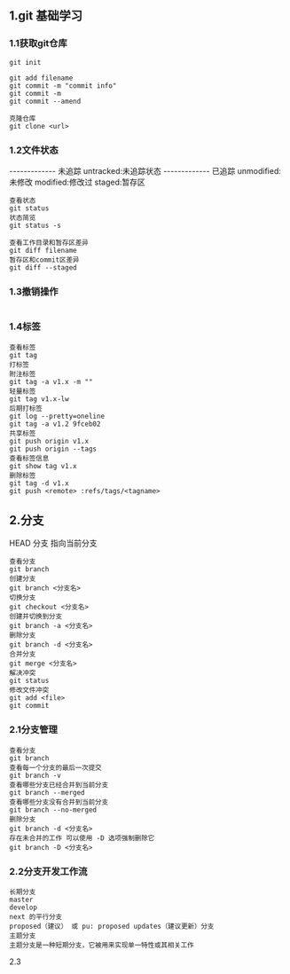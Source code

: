 ## 1.git 基础学习

### 1.1获取git仓库

```
git init

git add filename
git commit -m "commit info"
git commit -m
git commit --amend

克隆仓库
git clone <url>
```

### 1.2文件状态

------------- 未追踪
untracked:未追踪状态
------------- 已追踪
unmodified:未修改
modified:修改过
staged:暂存区

```
查看状态
git status
状态简览
git status -s

查看工作目录和暂存区差异
git diff filename
暂存区和commit区差异
git diff --staged
```

### 1.3撤销操作

```

```

### 1.4标签

```
查看标签
git tag
打标签
附注标签
git tag -a v1.x -m ""
轻量标签
git tag v1.x-lw
后期打标签
git log --pretty=oneline
git tag -a v1.2 9fceb02
共享标签
git push origin v1.x
git push origin --tags
查看标签信息
git show tag v1.x
删除标签
git tag -d v1.x
git push <remote> :refs/tags/<tagname>
```

## 2.分支

HEAD 分支 指向当前分支

```
查看分支
git branch
创建分支
git branch <分支名>
切换分支
git checkout <分支名>
创建并切换到分支
git branch -a <分支名>
删除分支
git branch -d <分支名>
合并分支
git merge <分支名>
解决冲突
git status 
修改文件冲突
git add <file>
git commit
```

### 2.1分支管理

```
查看分支
git branch
查看每一个分支的最后一次提交
git branch -v
查看哪些分支已经合并到当前分支
git branch --merged
查看哪些分支没有合并到当前分支
git branch --no-merged
删除分支
git branch -d <分支名>
存在未合并的工作 可以使用 -D 选项强制删除它
git branch -D <分支名>
```

### 2.2分支开发工作流

```
长期分支
master 
develop
next 的平行分支
proposed（建议） 或 pu: proposed updates（建议更新）分支
主题分支
主题分支是一种短期分支，它被用来实现单一特性或其相关工作
```

2.3